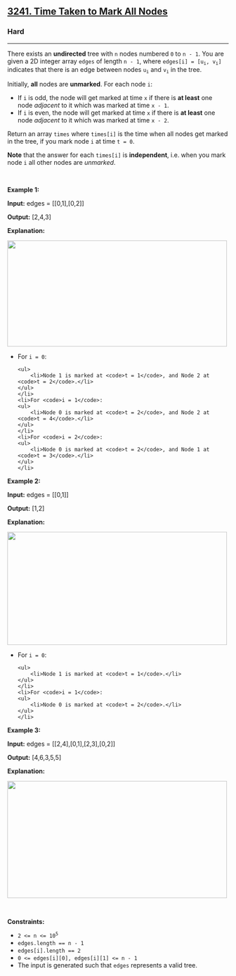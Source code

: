 <h2><a href="https://leetcode.com/problems/time-taken-to-mark-all-nodes/">3241. Time Taken to Mark All Nodes</a></h2><h3>Hard</h3><hr><div><p>There exists an <strong>undirected</strong> tree with <code>n</code> nodes numbered <code>0</code> to <code>n - 1</code>. You are given a 2D integer array <code>edges</code> of length <code>n - 1</code>, where <code>edges[i] = [u<sub>i</sub>, v<sub>i</sub>]</code> indicates that there is an edge between nodes <code>u<sub>i</sub></code> and <code>v<sub>i</sub></code> in the tree.</p>

<p>Initially, <strong>all</strong> nodes are <strong>unmarked</strong>. For each node <code>i</code>:</p>

<ul>
	<li>If <code>i</code> is odd, the node will get marked at time <code>x</code> if there is <strong>at least</strong> one node <em>adjacent</em> to it which was marked at time <code>x - 1</code>.</li>
	<li>If <code>i</code> is even, the node will get marked at time <code>x</code> if there is <strong>at least</strong> one node <em>adjacent</em> to it which was marked at time <code>x - 2</code>.</li>
</ul>

<p>Return an array <code>times</code> where <code>times[i]</code> is the time when all nodes get marked in the tree, if you mark node <code>i</code> at time <code>t = 0</code>.</p>

<p><strong>Note</strong> that the answer for each <code>times[i]</code> is <strong>independent</strong>, i.e. when you mark node <code>i</code> all other nodes are <em>unmarked</em>.</p>

<p>&nbsp;</p>
<p><strong class="example">Example 1:</strong></p>

<div class="example-block">
<p><strong>Input:</strong> <span class="example-io">edges = [[0,1],[0,2]]</span></p>

<p><strong>Output:</strong> [2,4,3]</p>

<p><strong>Explanation:</strong></p>

<p><img alt="" src="https://assets.leetcode.com/uploads/2024/06/01/screenshot-2024-06-02-122236.png" style="width: 500px; height: 241px;"></p>

<ul>
	<li>For <code>i = 0</code>:

	<ul>
		<li>Node 1 is marked at <code>t = 1</code>, and Node 2 at <code>t = 2</code>.</li>
	</ul>
	</li>
	<li>For <code>i = 1</code>:
	<ul>
		<li>Node 0 is marked at <code>t = 2</code>, and Node 2 at <code>t = 4</code>.</li>
	</ul>
	</li>
	<li>For <code>i = 2</code>:
	<ul>
		<li>Node 0 is marked at <code>t = 2</code>, and Node 1 at <code>t = 3</code>.</li>
	</ul>
	</li>
</ul>
</div>

<p><strong class="example">Example 2:</strong></p>

<div class="example-block">
<p><strong>Input:</strong> <span class="example-io">edges = [[0,1]]</span></p>

<p><strong>Output:</strong> [1,2]</p>

<p><strong>Explanation:</strong></p>

<p><img alt="" src="https://assets.leetcode.com/uploads/2024/06/01/screenshot-2024-06-02-122249.png" style="width: 500px; height: 257px;"></p>

<ul>
	<li>For <code>i = 0</code>:

	<ul>
		<li>Node 1 is marked at <code>t = 1</code>.</li>
	</ul>
	</li>
	<li>For <code>i = 1</code>:
	<ul>
		<li>Node 0 is marked at <code>t = 2</code>.</li>
	</ul>
	</li>
</ul>
</div>

<p><strong class="example">Example 3:</strong></p>

<div class="example-block">
<p><strong>Input:</strong> <span class="example-io">edges = </span>[[2,4],[0,1],[2,3],[0,2]]</p>

<p><strong>Output:</strong> [4,6,3,5,5]</p>

<p><strong>Explanation:</strong></p>

<p><img alt="" src="https://assets.leetcode.com/uploads/2024/06/03/screenshot-2024-06-03-210550.png" style="height: 266px; width: 500px;"></p>
</div>

<p>&nbsp;</p>
<p><strong>Constraints:</strong></p>

<ul>
	<li><code>2 &lt;= n &lt;= 10<sup>5</sup></code></li>
	<li><code>edges.length == n - 1</code></li>
	<li><code>edges[i].length == 2</code></li>
	<li><code>0 &lt;= edges[i][0], edges[i][1] &lt;= n - 1</code></li>
	<li>The input is generated such that <code>edges</code> represents a valid tree.</li>
</ul>
</div>